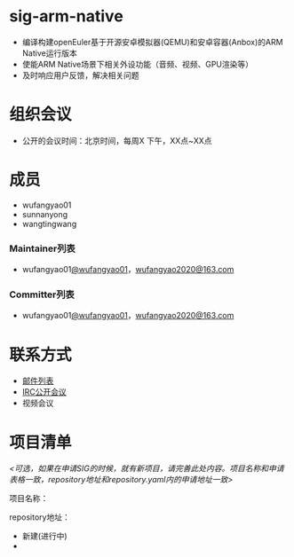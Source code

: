 
# sig-arm-native

- 编译构建openEuler基于开源安卓模拟器(QEMU)和安卓容器(Anbox)的ARM Native运行版本
- 使能ARM Native场景下相关外设功能（音频、视频、GPU渲染等）
- 及时响应用户反馈，解决相关问题

# 组织会议

- 公开的会议时间：北京时间，每周X 下午，XX点~XX点

# 成员

- wufangyao01
- sunnanyong
- wangtingwang

### Maintainer列表

- wufangyao01[@wufangyao01](https://gitee.com/wufangyao01)，wufangyao2020@163.com


### Committer列表

- wufangyao01[@wufangyao01](https://gitee.com/wufangyao01)，wufangyao2020@163.com


# 联系方式

- [邮件列表](sig-arm-native@openeuler.org)
- [IRC公开会议]()
- 视频会议



# 项目清单

*<可选，如果在申请SIG的时候，就有新项目，请完善此处内容。项目名称和申请表格一致，repository地址和repository.yaml内的申请地址一致>*

项目名称：

repository地址：

- 新建(进行中)
- 